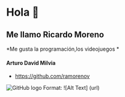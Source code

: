 # Hola  :metal:
## Me llamo Ricardo Moreno  

*Me gusta la programación,los videojuegos *

####  Arturo David Milvia




* https://github.com/ramorenov

![GitHub logo](https://avatars3.githubusercontent.com/u/48955377?s=400&u=ad7b4ed4044db8d03c4853889cdc4868b571dc6f&v=4)
Format: ![Alt Text] (url)

